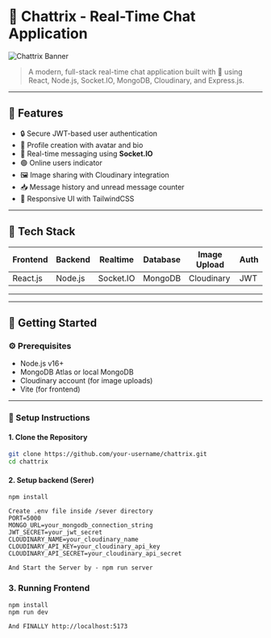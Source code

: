 # 💬 Chattrix - Real-Time Chat Application

![Chattrix Banner](https://img.shields.io/badge/Chattrix-Chat--App-purple?style=for-the-badge&logo=chatbot&logoColor=white)
> A modern, full-stack real-time chat application built with 💖 using React, Node.js, Socket.IO, MongoDB, Cloudinary, and Express.js.

---

## 🚀 Features

- 🔒 Secure JWT-based user authentication
- 👤 Profile creation with avatar and bio
- 💬 Real-time messaging using **Socket.IO**
- 🟢 Online users indicator
- 🖼️ Image sharing with Cloudinary integration
- 📥 Message history and unread message counter
- 📱 Responsive UI with TailwindCSS

---

## 🧠 Tech Stack

| Frontend | Backend | Realtime | Database | Image Upload | Auth |
|----------|---------|----------|----------|---------------|------|
| React.js | Node.js | Socket.IO| MongoDB  | Cloudinary    | JWT  |

---


---

## 🏁 Getting Started

### ⚙️ Prerequisites

- Node.js v16+
- MongoDB Atlas or local MongoDB
- Cloudinary account (for image uploads)
- Vite (for frontend)

---

### 🧩 Setup Instructions

#### 1. Clone the Repository

```bash
git clone https://github.com/your-username/chattrix.git
cd chattrix
```

#### 2. Setup backend (Serer)
```cd server
npm install

Create .env file inside /sever directory
PORT=5000
MONGO_URL=your_mongodb_connection_string
JWT_SECRET=your_jwt_secret
CLOUDINARY_NAME=your_cloudinary_name
CLOUDINARY_API_KEY=your_cloudinary_api_key
CLOUDINARY_API_SECRET=your_cloudinary_api_secret

And Start the Server by - npm run server
```

### 3. Running Frontend
```cd ../client
npm install
npm run dev

And FINALLY http://localhost:5173
```


